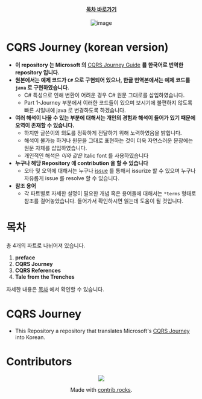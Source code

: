 </div>

<div align="center">

#### [목차 바로가기](https://github.com/dhslrl321/cqrs-journey-guide-korean/blob/master/Table%20of%20Contents.md)

</div>

<div align="center">

![image](https://user-images.githubusercontent.com/48385288/179484635-494f75bc-a722-47fa-a616-bf09c2c90193.png)

</div>

# CQRS Journey (korean version)

- **이 repository 는 Microsoft 의** [CQRS Journey Guide](https://github.com/microsoftarchive/cqrs-journey) **를 한국어로 번역한 repository 입니다.**
- **원본에서는 예제 코드가 `C#` 으로 구현되어 있으나, 한글 번역본에서는 예제 코드를 `java` 로 구현하였습니다.**
  - C# 특성으로 인해 변환이 어려운 경우 C# 원문 그대로를 삽입하였습니다.
  - Part 1-Journey 부분에서 이러한 코드들이 있으며 보시기에 불편하지 않도록 빠른 시일내에 java 로 변경하도록 하겠습니다.
- **여러 해석이 나올 수 있는 부분에 대해서는 개인의 경험과 해석이 들어가 있기 때문에 오역이 존재할 수 있습니다.**
  - 하지만 글쓴이의 의도를 정확하게 전달하기 위해 노력하였음을 밝힙니다.
  - 해석이 불가능 하거나 원문을 그대로 표현하는 것이 더욱 자연스러운 문장에는 원문 자체를 삽입하였습니다.
  - 개인적인 해석은 _이와 같은_ Italic font 를 사용하였습니다
- **누구나 해당 Repository 에 contribution 을 할 수 있습니다**
  - 오타 및 오역에 대해서는 누구나 [issue](https://github.com/dhslrl321/cqrs-journey-guide-korean/issues) 를 통해서 issurize 할 수 있으며 누구나 자유롭게 issue 를 resolve 할 수 있습니다.
- **참조 용어**
  - 각 파트별로 자세한 설명이 필요한 개념 혹은 용어들에 대해서는 `*terms` 형태로 참조를 걸어놓았습니다. 들어가서 확인하시면 읽는데 도움이 될 것입니다.

# 목차

총 4개의 파트로 나뉘어져 있습니다.

1. **preface**
2. **CQRS Journey**
3. **CQRS References**
4. **Tale from the Trenches**

자세한 내용은 [목차](https://github.com/dhslrl321/cqrs-journey-guide-korean/blob/master/Table%20of%20Contents.md) 에서 확인할 수 있습니다.

# CQRS Journey

- This Repository a repository that translates Microsoft's [CQRS Journey](https://github.com/microsoftarchive/cqrs-journey) into Korean.

# Contributors

<div align="center">

<a href="https://github.com/dhslrl321/cqrs-journey-guide-korean/graphs/contributors">
  <img src="https://contrib.rocks/image?repo=dhslrl321/cqrs-journey-guide-korean" />
</a>

Made with [contrib.rocks](https://contrib.rocks).
